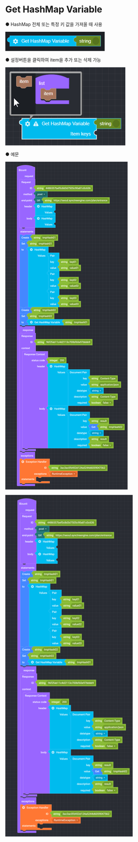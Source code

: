 # Get HashMap Variable

● HashMap 전체 또는 특정 키 값을 가져올 때 사용

![](../../.gitbook/assets/image%20%285%29.png)

● 설정버튼을 클릭하여 item을 추가 또는 삭제 가능

![](../../.gitbook/assets/image%20%281%29.png)

● 예문

![](../../.gitbook/assets/image-6-%20%284%29.png)


<img src="https://github.com/outsider0827/outsider0827/blob/master/.gitbook/assets/image-6-%20%284%29.png" width="400">
